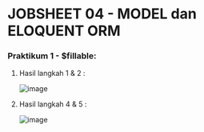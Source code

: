 # JOBSHEET 04 - MODEL dan ELOQUENT ORM

### Praktikum 1 - $fillable:
1. Hasil langkah 1 & 2 :

   ![image](https://github.com/dhoedho1103/Pemrograman-Web-Lanjut/assets/160827276/9a0d642d-2f98-477c-85bf-65b46aa1573f)

2. Hasil langkah 4 & 5 :

   ![image](https://github.com/dhoedho1103/Pemrograman-Web-Lanjut/assets/160827276/c3a55084-1724-4f39-9930-1056c9242257)



